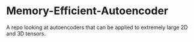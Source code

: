 # Memory-Efficient-Autoencoder
A repo looking at autoencoders that can be applied to extremely large 2D and 3D tensors.
